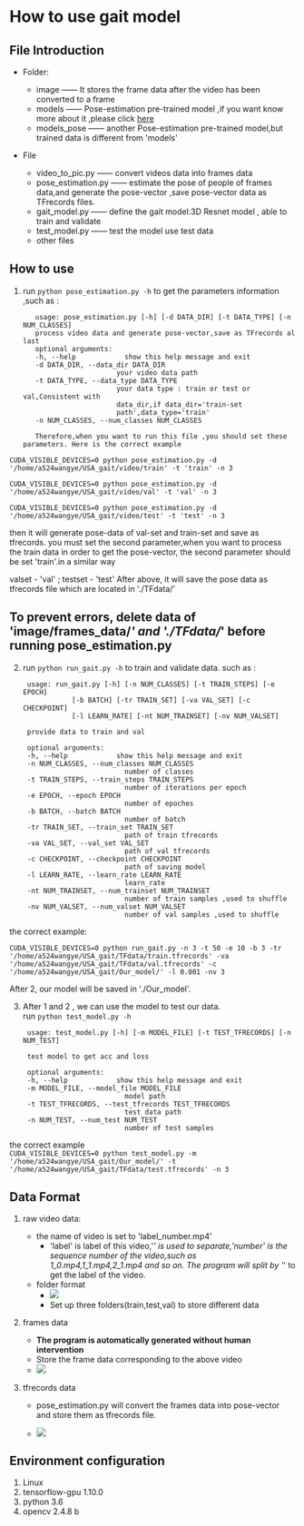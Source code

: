 <!--
 * @Author: Wang ye
 * @Date: 2020-01-05 09:09:45
 * @LastEditTime : 2020-01-05 10:56:14
 * @LastEditors  : Please set LastEditors
 * @Description: In User Settings Edit
 * @FilePath: \mypapers\Access-Template\readme.md
 -->
# How to use gait model 

## File Introduction
* Folder:
  * image —— It stores the frame data after the video has been converted to a frame
  * models —— Pose-estimation pre-trained model ,if you want know more about it ,please click [here](https://github.com/marian-margeta/gait-recognition)
  * models_pose —— another Pose-estimation pre-trained model,but trained data is different from 'models'

* File
  * video_to_pic.py —— convert videos data into frames data 
  * pose_estimation.py —— estimate the pose of people of frames data,and generate the pose-vector ,save pose-vector data as TFrecords files.
  * gait_model.py —— define the gait model:3D Resnet model , able to train  and validate
  * test_model.py —— test the model use test data
  * other files

## How to use 
  1. run `python pose_estimation.py -h` to get the parameters information ,such as :

            usage: pose_estimation.py [-h] [-d DATA_DIR] [-t DATA_TYPE] [-n NUM_CLASSES]
            process video data and generate pose-vector,save as TFrecords al last
            optional arguments:
            -h, --help            show this help message and exit
            -d DATA_DIR, --data_dir DATA_DIR
                                your video data path
            -t DATA_TYPE, --data_type DATA_TYPE
                                your data type : train or test or val,Consistent with
                                data_dir,if data_dir='train-set
                                path',data_type='train'
            -n NUM_CLASSES, --num_classes NUM_CLASSES

            Therefore,when you want to run this file ,you should set these parameters. Here is the correct example
    
`CUDA_VISIBLE_DEVICES=0 python pose_estimation.py -d '/home/a524wangye/USA_gait/video/train' -t 'train' -n 3`

`CUDA_VISIBLE_DEVICES=0 python pose_estimation.py -d '/home/a524wangye/USA_gait/video/val' -t 'val' -n 3`


`CUDA_VISIBLE_DEVICES=0 python pose_estimation.py -d '/home/a524wangye/USA_gait/video/test' -t 'test' -n 3`

then it will generate pose-data of val-set and train-set and save as tfrecords.
you must set the second parameter,when you want to process the train data in order to get the pose-vector, the second parameter should be set 'train'.in a similar way

valset - 'val' ; testset - 'test'
After above, it will save the pose data as tfrecords file which are located
in './TFdata/'
## **To prevent errors, delete data of 'image/frames_data/*' and './TFdata/*' before running pose_estimation.py**

2. run `python run_gait.py -h` to train and validate data. 
   such as :

        usage: run_gait.py [-h] [-n NUM_CLASSES] [-t TRAIN_STEPS] [-e EPOCH]
                   [-b BATCH] [-tr TRAIN_SET] [-va VAL_SET] [-c CHECKPOINT]
                   [-l LEARN_RATE] [-nt NUM_TRAINSET] [-nv NUM_VALSET]

        provide data to train and val

        optional arguments:
        -h, --help            show this help message and exit
        -n NUM_CLASSES, --num_classes NUM_CLASSES
                                number of classes
        -t TRAIN_STEPS, --train_steps TRAIN_STEPS
                                number of iterations per epoch
        -e EPOCH, --epoch EPOCH 
                                number of epoches
        -b BATCH, --batch BATCH
                                number of batch
        -tr TRAIN_SET, --train_set TRAIN_SET
                                path of train tfrecords
        -va VAL_SET, --val_set VAL_SET
                                path of val tfrecords
        -c CHECKPOINT, --checkpoint CHECKPOINT
                                path of saving model
        -l LEARN_RATE, --learn_rate LEARN_RATE
                                learn_rate
        -nt NUM_TRAINSET, --num_trainset NUM_TRAINSET
                                number of train samples ,used to shuffle
        -nv NUM_VALSET, --num_valset NUM_VALSET
                                number of val samples ,used to shuffle

the correct example:

`CUDA_VISIBLE_DEVICES=0 python run_gait.py -n 3 -t 50 -e 10 -b 3 -tr '/home/a524wangye/USA_gait/TFdata/train.tfrecords' -va '/home/a524wangye/USA_gait/TFdata/val.tfrecords' -c '/home/a524wangye/USA_gait/Our_model/' -l 0.001 -nv 3`

After 2, our model will be saved in './Our_model'.

3. After 1 and 2 , we can use the model to test our data.<br>run `python test_model.py -h `
   
        usage: test_model.py [-h] [-m MODEL_FILE] [-t TEST_TFRECORDS] [-n NUM_TEST]

        test model to get acc and loss

        optional arguments:
        -h, --help            show this help message and exit
        -m MODEL_FILE, --model_file MODEL_FILE
                                model path
        -t TEST_TFRECORDS, --test_tfrecords TEST_TFRECORDS
                                test data path
        -n NUM_TEST, --num_test NUM_TEST
                                number of test samples

the correct example
<br>
`CUDA_VISIBLE_DEVICES=0 python test_model.py -m '/home/a524wangye/USA_gait/Our_model/' -t '/home/a524wangye/USA_gait/TFdata/test.tfrecords' -n 3
`



## Data Format

1. raw video data:
    * the name of video is set to 'label_number.mp4'
      * 'label' is label of this video,'_' is used to separate,'number' is the sequence number of the video,such as<br>
        1_0.mp4,1_1.mp4,2_1.mp4 and so on.
        The program will split by '_' to get the label of the video.
    * folder format
      * ![](./temp/construct.png)
      * Set up three folders(train,test,val) to store different data
      
2. frames data
   * **The program is automatically generated without human intervention**
   * Store the frame data corresponding to the above video
   * ![](./temp/2.png)
3. tfrecords data
   * pose_estimation.py will convert the frames data into pose-vector and store them as tfrecords file.
   
   * ![](./temp/5.png)

## Environment configuration
1. Linux 
2. tensorflow-gpu 1.10.0
3. python 3.6
4. opencv 2.4.8
b
